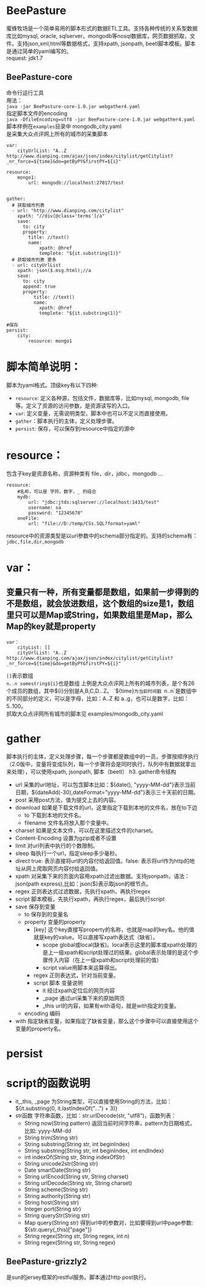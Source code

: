 BeePasture
==========
蜜蜂牧场是一个简单易用的脚本形式的数据ETL工具。支持各种传统的关系型数据库比如mysql, oracle, sqlserver，mongodb等nosql数据库，网页数据抓取，文件。支持json,xml,html等数据格式，支持xpath, jsonpath, beetl脚本模板。脚本是通过简单的yaml编写的。<br>
request: jdk1.7<br>

BeePasture-core
------
命令行运行工具<br>
用法： <br>
		`java -jar BeePasture-core-1.0.jar webgather4.yaml` <br>
指定脚本文件的encoding <br>
		`java -DfileEncoding=utf8 -jar BeePasture-core-1.0.jar webgather4.yaml` <br>
脚本样例在`examples`目录中
mongodb_city.yaml  
是采集大众点评网上所有的城市的采集脚本  
``` mongodb_city
var:
    cityUrlList: "A..Z http://www.dianping.com/ajax/json/index/citylist/getCitylist?_nr_force=${time}&do=getByPY&firstPY=${i}"
    
resource: 
    mongo1:
        url: mongodb://localhost:27017/test
        

gather:
  # 获取城市列表
  - url: "http://www.dianping.com/citylist"
    xpath: "//div[@class='terms']/a"
    save: 
      to: city
      property: 
        title: //text()
        name: 
            xpath: @href
            templete: "${it.substring(1)}"
  # 获取城市列表 更多
  - url: cityUrlList
    xpath: json($.msg.html);//a
    save:
      to: city
      append: true
      property:
          title: //text()
          name: 
            xpath: @href
            templete: "${it.substring(1)}"
            
#保存
persist:
    city: 
        resource: mongo1
```
# 脚本简单说明：
脚本为yaml格式。顶级key有以下四种:<br>
* `resource`:  定义各种源，包括文件，数据库等，比如mysql, mongodb, file 等。定义了资源的访问参数，是资源读写的入口。<br>
* `var`: 定义变量，无需说明类型，脚本中也可以不定义而直接使用。<br>
* `gather`：脚本执行的主体，定义处理步骤。<br>
* `persist`: 保存，可以保存到resource中指定的源中<br>


# resource：
包含子key是资源名称，资源种类有 file，dir，jdbc，mongodb ...
``` resource
resource:   
	#名称，可以是 字符，数字，_ 的组合
	mydb:   
		url: "jdbc:jtds:sqlserver://localhost:1433/test"  
		username: sa  
		password: "12345678"  
	oneFile:   
		url: "file://D:/temp/CSs.SQL?format=yaml"  
```
resource中的资源类型是以url参数中的schema部分指定的。支持的schema有：`jdbc,file,dir,mongodb`  

# var：
变量只有一种，所有变量都是数组，如果前一步得到的不是数组，就会放进数组，这个数组的size是1，数组里只可以是Map或String，如果数组里是Map，那么Map的key就是property
--------
``` var
var：
    cityList: []
    cityUrlList: "A..Z http://www.dianping.com/ajax/json/index/citylist/getCitylist?_nr_force=${time}&do=getByPY&firstPY=${i}"
```
`[]`表示数组  
`n..n somestring${i}`也是数组
上例是大众点评网上所有的城市列表，是个有26个成员的数组，其中${i}分别是A,B,C,D...Z。    
`${time}`为当前时间戳
`n..n`是数组中的不同部分的定义，可以是字母，比如：A..Z 和 a..g，也可以是数字，比如：5..100。  
抓取大众点评网所有城市的脚本见 examples/mongodb_city.yaml

# gather
脚本执行的主体，定义处理步骤，每一个步骤都是数组中的一员，步骤按顺序执行（2.0版中，变量将变成队列，每一个步骤将会是同时执行，队列中有数据就拿出来处理），可以使用xpath, jsonpath, 脚本（beetl）
h3. gather命令结构
* url 采集的url地址，可以包含脚本比如：${date(), "yyyy-MM-dd"}表示当前日期，${dateAdd(-30),dateFormat="yyyy-MM-dd"}表示三十天前的日期。 
* post 采用post方法，值为提交上去的内容。
* download 如果是下载文件的url，这里指定下载到本地的文件名，放在to下边 
	* to 下载到本地的文件名。 
	* filename 文件名将放入那个变量中。 
* charset 如果是文本文件，可以在这里描述文件的charset。 
* Content-Encoding 设置为gzip或者不设置
* limit 对url列表中执行的个数限制。 
* sleep 每执行一个url，指定sleep多少毫秒。 
* direct true: 表示直接将url的内容付给返回值。false: 表示将url作为http的地址从网上爬取网页内容付给返回值。
* xpath 对采集下来的页面内容用xpath过滤出数据。支持jsonpath，语法：json(path express),比如：json($}表示取json的根节点。
* regex 正则表达式过滤数据，先执行xpath，再执行regex
* script 脚本模板，先执行xpath，再执行regex，最后执行script
* save 保存到变量 
	* to 保存到的变量名 
	* property 变量的property 
		* [key] 这个key直接写property的名称，也就是map的key名。他的值就是key的value。可以直接写xpath表达式（缺省）。 
			* scope global或local(缺省)。local表示这里的脚本或xpath处理的是上一级xpath和script处理过的结果。global表示处理的是这个步骤传入内容（在上一级xpath和script处理前的值）
			* script value用脚本来运算得出。 
		* regex 正则表达式，针对当前变量。
		* script 脚本 变量说明
			* it 经过xpath定位后的网页内容
			* _page 通过url采集下来的原始网页
			* _this url的内容，如果有with语句，就是with指定的变量。
	* encoding 编码 
* with 指定缺省变量，如果指定了缺省变量，那么这个步骤中可以直接使用这个变量的property名。 

# persist

# script的函数说明
* it,_this, _page 为String类型，可以直接使用String的方法，比如：${it.substring(0, it.lastIndexOf("...") + 3)}
* str函数 字符串函数，比如：str.urlDecode(str, "utf8")，函数列表：
	* String now(String pattern) 返回当前时间字符串，pattern为日期格式，比如: yyyy-MM-dd
	* String trim(String str)
	* String substring(String str, int beginIndex)
	* String substring(String str, int beginIndex, int endIndex)
	* int indexOf(String str, String indexOfStr)
	* String unicode2str(String str)
	* Date smartDate(String str)
	* String urlEncod(String str, String charset)
	* String urlDecode(String str, String charset)
	* String scheme(String str)
	* String authority(String str)
	* String host(String str)
	* Integer port(String str)
	* String queryStr(String str)
	* Map query(String str)  得到url中的参数对，比如要得到url中page参数: ${str.query(_this)["page"]}
	* String regex(String str, String regex, int n)
	* String regex(String str, String regex)

BeePasture-grizzly2
------
是sun的jersey框架的restful服务。脚本通过http post执行。

